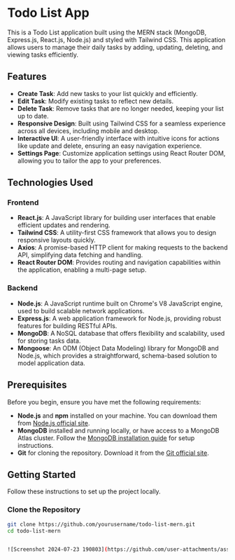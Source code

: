 # Todo List App

This is a Todo List application built using the MERN stack (MongoDB, Express.js, React.js, Node.js) and styled with Tailwind CSS. This application allows users to manage their daily tasks by adding, updating, deleting, and viewing tasks efficiently.

## Features

- **Create Task**: Add new tasks to your list quickly and efficiently.
- **Edit Task**: Modify existing tasks to reflect new details.
- **Delete Task**: Remove tasks that are no longer needed, keeping your list up to date.
- **Responsive Design**: Built using Tailwind CSS for a seamless experience across all devices, including mobile and desktop.
- **Interactive UI**: A user-friendly interface with intuitive icons for actions like update and delete, ensuring an easy navigation experience.
- **Settings Page**: Customize application settings using React Router DOM, allowing you to tailor the app to your preferences.

## Technologies Used

### Frontend

- **React.js**: A JavaScript library for building user interfaces that enable efficient updates and rendering.
- **Tailwind CSS**: A utility-first CSS framework that allows you to design responsive layouts quickly.
- **Axios**: A promise-based HTTP client for making requests to the backend API, simplifying data fetching and handling.
- **React Router DOM**: Provides routing and navigation capabilities within the application, enabling a multi-page setup.

### Backend

- **Node.js**: A JavaScript runtime built on Chrome's V8 JavaScript engine, used to build scalable network applications.
- **Express.js**: A web application framework for Node.js, providing robust features for building RESTful APIs.
- **MongoDB**: A NoSQL database that offers flexibility and scalability, used for storing tasks data.
- **Mongoose**: An ODM (Object Data Modeling) library for MongoDB and Node.js, which provides a straightforward, schema-based solution to model application data.

## Prerequisites

Before you begin, ensure you have met the following requirements:

- **Node.js** and **npm** installed on your machine. You can download them from [Node.js official site](https://nodejs.org/).
- **MongoDB** installed and running locally, or have access to a MongoDB Atlas cluster. Follow the [MongoDB installation guide](https://docs.mongodb.com/manual/installation/) for setup instructions.
- **Git** for cloning the repository. Download it from the [Git official site](https://git-scm.com/).

## Getting Started

Follow these instructions to set up the project locally.

### Clone the Repository

```bash
git clone https://github.com/yourusername/todo-list-mern.git
cd todo-list-mern


![Screenshot 2024-07-23 190803](https://github.com/user-attachments/assets/981ad341-086f-477d-9ecd-9f5cd6a70d77)

